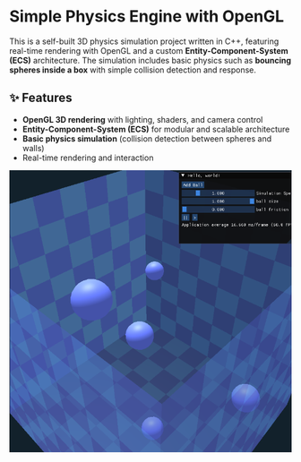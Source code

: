 # Simple Physics Engine with OpenGL

This is a self-built 3D physics simulation project written in C++, featuring real-time rendering with OpenGL and a custom **Entity-Component-System (ECS)** architecture. The simulation includes basic physics such as **bouncing spheres inside a box** with simple collision detection and response.

## ✨ Features

- **OpenGL 3D rendering** with lighting, shaders, and camera control  
- **Entity-Component-System (ECS)** for modular and scalable architecture  
- **Basic physics simulation** (collision detection between spheres and walls)  
- Real-time rendering and interaction 

![Simulation Screenshot](assets/Screenshot.png)
